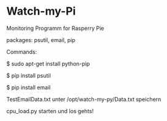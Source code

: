 # Watch-my-Pi
Monitoring Programm for Rasperry Pie


packages: psutil, email, pip

Commands:

$ sudo apt-get install python-pip

$ pip install psutil

$ pip install email


TestEmailData.txt unter /opt/watch-my-py/Data.txt speichern

cpu_load.py starten und los gehts!
